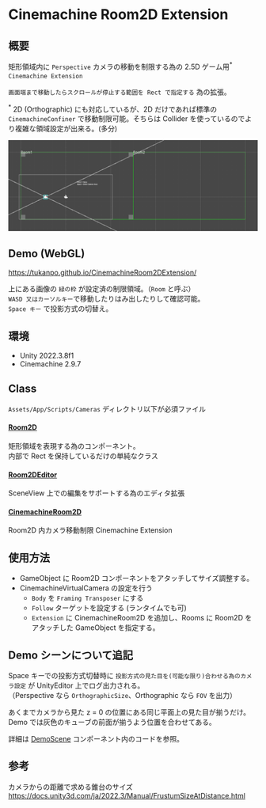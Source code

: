# Cinemachine Room2D Extension

## 概要

矩形領域内に `Perspective` カメラの移動を制限する為の 2.5D ゲーム用<sup>*</sup> `Cinemachine Extension`  

`画面端まで移動したらスクロールが停止する範囲を Rect で指定する` 為の拡張。

<sup>*</sup> 2D (Orthographic) にも対応しているが、2D だけであれば標準の `CinemachineConfiner` で移動制限可能。そちらは Collider を使っているのでより複雑な領域設定が出来る。(多分)  

![image01](docs/images/image01.png)

## Demo (WebGL)

https://tukanpo.github.io/CinemachineRoom2DExtension/

上にある画像の `緑の枠` が設定済の制限領域。（`Room` と呼ぶ）  
`WASD 又はカーソルキー`で移動したりはみ出したりして確認可能。  
`Space キー` で投影方式の切替え。 

## 環境

- Unity 2022.3.8f1
- Cinemachine 2.9.7

## Class

`Assets/App/Scripts/Cameras` ディレクトリ以下が必須ファイル

#### [Room2D](Assets/App/Scripts/Cameras/Room2D.cs)
矩形領域を表現する為のコンポーネント。  
内部で Rect を保持しているだけの単純なクラス

#### [Room2DEditor]((Assets/App/Scripts/Cameras/Editor/Room2DEditor.cs))
SceneView 上での編集をサポートする為のエディタ拡張  

#### [CinemachineRoom2D](Assets/App/Scripts/Cameras/CinemachineRoom2D.cs)
Room2D 内カメラ移動制限 Cinemachine Extension

## 使用方法
- GameObject に Room2D コンポーネントをアタッチしてサイズ調整する。
- CinemachineVirtualCamera の設定を行う  
  - `Body` を `Framing Transposer` にする
  - `Follow` ターゲットを設定する (ランタイムでも可)
  - `Extension` に CinemachineRoom2D を追加し、Rooms に Room2D をアタッチした GameObject を指定する。  

## Demo シーンについて追記

Space キーでの投影方式切替時に `投影方式の見た目を(可能な限り)合わせる為のカメラ設定` が UnityEditor 上でログ出力される。  
（Perspective なら `OrthographicSize`、Orthographic なら `FOV` を出力）  

あくまでカメラから見た z = 0 の位置にある同じ平面上の見た目が揃うだけ。  
Demo では灰色のキューブの前面が揃うよう位置を合わせてある。

詳細は [DemoScene](Assets/App/Scripts/Scenes/DemoScene.cs) コンポーネント内のコードを参照。  

## 参考
カメラからの距離で求める錐台のサイズ  
https://docs.unity3d.com/ja/2022.3/Manual/FrustumSizeAtDistance.html
